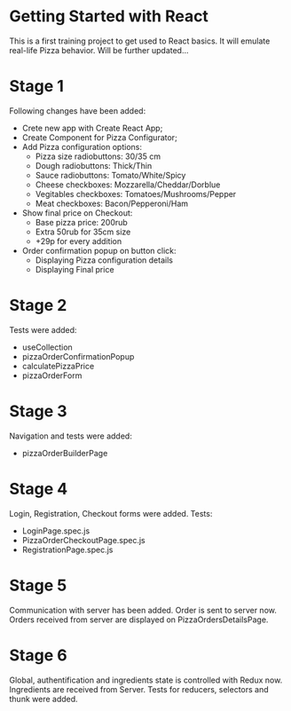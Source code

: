 # Getting Started with React

This is a first training project to get used to React basics. It will emulate real-life Pizza behavior. Will be further updated...

# Stage 1

Following changes have been added:

- Crete new app with Create React App;
- Create Component for Pizza Configurator;
- Add Pizza configuration options:
  - Pizza size radiobuttons: 30/35 cm
  - Dough radiobuttons: Thick/Thin
  - Sauce radiobuttons: Tomato/White/Spicy
  - Cheese checkboxes: Mozzarella/Cheddar/Dorblue
  - Vegitables checkboxes: Tomatoes/Mushrooms/Pepper
  - Meat checkboxes: Bacon/Pepperoni/Ham
- Show final price on Checkout:
  - Base pizza price: 200rub
  - Extra 50rub for 35cm size
  - +29р for every addition
- Order confirmation popup on button click:
  - Displaying Pizza configuration details
  - Displaying Final price

# Stage 2

Tests were added:

- useCollection
- pizzaOrderConfirmationPopup
- calculatePizzaPrice
- pizzaOrderForm

# Stage 3

Navigation and tests were added:

- pizzaOrderBuilderPage

# Stage 4

Login, Registration, Checkout forms were added. Tests:

- LoginPage.spec.js
- PizzaOrderCheckoutPage.spec.js
- RegistrationPage.spec.js

# Stage 5

Communication with server has been added. Order is sent to server now.
Orders received from server are displayed on PizzaOrdersDetailsPage.

# Stage 6

Global, authentification and ingredients state is controlled with Redux now.
Ingredients are received from Server.
Tests for reducers, selectors and thunk were added.

